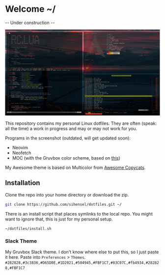 # Welcome ~/

-- Under construction --

![screenshot.png](screenshot.png)

This repository contains my personal Linux dotfiles.
They are often (speak: all the time) a work in progress and may or may not work for you.

Programs in the screenshot (outdated, will get updated soon):
- Neovim
- Neofetch
- MOC (with the Gruvbox color scheme, based on [this](https://github.com/hringriin/dotfiles/blob/master/moc/themes/hringriin_theme))

My Awesome theme is based on Multicolor from [Awesome Copycats](https://github.com/lcpz/awesome-copycats).

## Installation

Clone the repo into your home directory or download the zip.

```bash
git clone https://github.com/sihensel/dotfiles.git ~/
```

There is an install script that places symlinks to the local repo. 
You might want to ignore that, this is just for my personal setup.

```bash
~/dotfiles/install.sh
```

### Slack Theme
My Gruvbox Slack theme.
I don't know where else to put this, so I just paste it here.
Paste into `Preferences` > `Themes`.
`#282828,#3c3836,#D65D0E,#1D2021,#504945,#FBF1C7,#83C07C,#fb4934,#282828,#FBF1C7`
